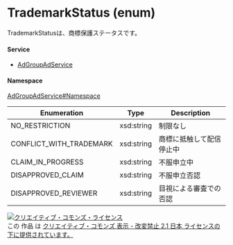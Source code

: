 

# TrademarkStatus (enum)

TrademarkStatusは、商標保護ステータスです。

#### Service

+ [AdGroupAdService](../../services/AdGroupAdService.md)

#### Namespace

[AdGroupAdService#Namespace](../../services/AdGroupAdService.md#namespace)

| Enumeration  |       Type       |          Description          |
| ------------ | ---------------- | ----------------------------- |
| NO_RESTRICTION | xsd:string | 制限なし |
| CONFLICT_WITH_TRADEMARK | xsd:string | 商標に抵触して配信停止中 |
| CLAIM_IN_PROGRESS | xsd:string | 不服申立中 |
| DISAPPROVED_CLAIM | xsd:string | 不服申立否認 |
| DISAPPROVED_REVIEWER | xsd:string | 目視による審査での否認 |

<a rel="license" href="http://creativecommons.org/licenses/by-nd/2.1/jp/"><img alt="クリエイティブ・コモンズ・ライセンス" style="border-width:0" src="https://i.creativecommons.org/l/by-nd/2.1/jp/88x31.png" /></a><br />この 作品 は <a rel="license" href="http://creativecommons.org/licenses/by-nd/2.1/jp/">クリエイティブ・コモンズ 表示 - 改変禁止 2.1 日本 ライセンスの下に提供されています。</a>
